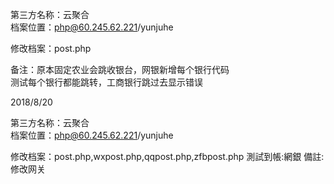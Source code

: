 第三方名称：云聚合  
档案位置：php@60.245.62.221/yunjuhe  
 
修改档案：post.php

备注：原本固定农业会跳收银台，网银新增每个银行代码  
测试每个银行都能跳转，工商银行跳过去显示错误  
 

2018/8/20

第三方名称：云聚合  
档案位置：php@60.245.62.221/yunjuhe  
 
修改档案：post.php,wxpost.php,qqpost.php,zfbpost.php
測試到帳:網銀
備註:修改网关
